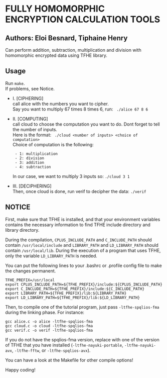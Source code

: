# FULLY HOMOMORPHIC ENCRYPTION CALCULATION TOOLS

## Authors: Eloi Besnard, Tiphaine Henry

Can perform addition, subtraction, multiplication and division with homomorphic encrypted data using TFHE library.

## Usage

Run `make`.  
If problems, see Notice.

- I. [CIPHERING]  
   call alice with the numbers you want to cipher.  
  Say you want to multiply 67 times 8 times 6, run:
  ` ./alice 67 8 6`
- II. [COMPUTING]  
  call cloud to choose the computation you want to do. Dont forget to tell the number of inputs.  
   Here is the format: ` ./cloud <number of inputs> <choice of computation>`  
   Choice of computation is the following:

       - 1: multiplication
       - 2: division
       - 3: addition
       - 4: subtraction

  In our case, we want to multiply 3 inputs so:
  `./cloud 3 1 `

- III. [DECIPHERING]  
  Then, once cloud is done, run verif to decipher the data:
  `./verif`

## NOTICE

First, make sure that TFHE is installed, and that your environment
variables contains the
necessary information to find TFHE include directory and library
directory.

During the compilation, `CPLUS_INCLUDE_PATH` and `C_INCLUDE_PATH` should
contain `/usr/local/include` and `LIBRARY_PATH` and
`LD_LIBRARY_PATH` should contain `/usr/local/lib`.
During the execution of a program that uses TFHE, only the variable
`LD_LIBRARY_PATH` is needed.

You can put the following lines to your .bashrc or .profile config file
to make the changes permanent.

```
TFHE_PREFIX=/usr/local
export CPLUS_INCLUDE_PATH=${TFHE_PREFIX}/include:${CPLUS_INCLUDE_PATH}
export C_INCLUDE_PATH=${TFHE_PREFIX}/include:${C_INCLUDE_PATH}
export LIBRARY_PATH=${TFHE_PREFIX}/lib:${LIBRARY_PATH}
export LD_LIBRARY_PATH=${TFHE_PREFIX}/lib:${LD_LIBRARY_PATH}
```

Then, to compile one of the tutorial program, just pass
`-ltfhe-spqlios-fma` during the linking phase. For instance:

```
gcc alice.c -o alice -ltfhe-spqlios-fma
gcc cloud.c -o cloud -ltfhe-spqlios-fma
gcc verif.c -o verif -ltfhe-spqlios-fma
```

If you do not have the spqlios-fma version, replace with one of the version of
TFHE that you have installed (`-ltfhe-nayuki-portable`, `-ltfhe-nayuki-avx`,
`-ltfhe-fftw`, or `-ltfhe-spqlios-avx`).

You can have a look at the Makefile for other compile options!

Happy coding!
